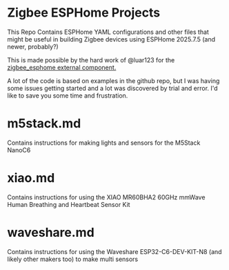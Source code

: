 # Zigbee ESPHome Projects

This Repo Contains ESPHome YAML configurations and other files that might be useful in building Zigbee devices using ESPHome 2025.7.5 (and newer, probably?)

This is made possible by the hard work of @luar123  for the [zigbee_esphome external component.](https://github.com/luar123/zigbee_esphome)

A lot of the code is based on examples in the github repo, but I was having some issues getting started and a lot was discovered by trial and error. I'd like to save you some time and frustration.

# m5stack.md
Contains instructions for making lights and sensors for the M5Stack NanoC6

# xiao.md
Contains instructions for using the XIAO MR60BHA2 60GHz mmWave Human Breathing and Heartbeat Sensor Kit 

# waveshare.md
Contains instructions for using the Waveshare ESP32-C6-DEV-KIT-N8 (and likely other makers too) to make multi sensors
